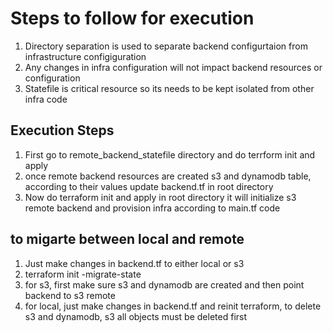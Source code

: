 # Steps to follow for execution

1. Directory separation is used to separate backend configurtaion from infrastructure configiguration
2. Any changes in infra configuration will not impact backend resources or configuration
3. Statefile is critical resource so its needs to be kept isolated from other infra code

## Execution Steps 

1. First go to remote_backend_statefile directory and do terrform init and apply
2. once remote backend resources are created s3 and dynamodb table, according to their values update backend.tf in root directory
3. Now do terraform init and apply in root directory it will initialize s3 remote backend and provision infra according to main.tf code

## to migarte between local and remote

1. Just make changes in backend.tf to either local or s3
2. terraform init -migrate-state
3. for s3, first make sure s3 and dynamodb are created and then point backend to s3 remote
4. for local, just make changes in backend.tf and reinit terraform, to delete s3 and dynamodb, s3 all objects must be deleted first
